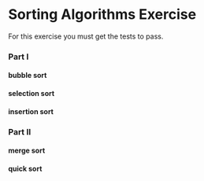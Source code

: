 # Sorting Algorithms Exercise

For this exercise you must get the tests to pass.

### Part I

#### bubble sort

#### selection sort

#### insertion sort

### Part II

#### merge sort

#### quick sort